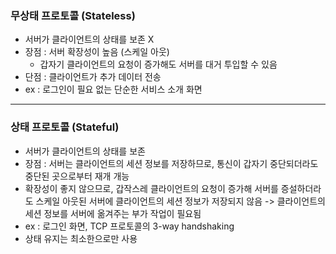 ### 무상태 프로토콜 (Stateless)
- 서버가 클라이언트의 상태를 보존 X
- 장점 : 서버 확장성이 높음 (스케일 아웃)
  - 갑자기 클라이언트의 요청이 증가해도 서버를 대거 투입할 수 있음 
- 단점 : 클라이언트가 추가 데이터 전송
- ex : 로그인이 필요 없는 단순한 서비스 소개 화면

---

### 상태 프로토콜 (Stateful)
- 서버가 클라이언트의 상태를 보존
- 장점 : 서버는 클라이언트의 세션 정보를 저장하므로, 통신이 갑자기 중단되더라도
  중단된 곳으로부터 재개 개능
- 확장성이 좋지 않으므로, 갑작스레 클라이언트의 요청이 증가해 서버를 증설하더라도 스케일 아웃된 서버에 클라이언트의 세션 정보가 저장되지 않음 -> 클라이언트의 세션 정보를 서버에 옮겨주는 부가 작업이 필요됨
- ex : 로그인 화면, TCP 프로토콜의 3-way handshaking
- 상태 유지는 최소한으로만 사용

